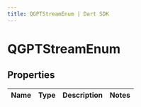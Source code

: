 ```yaml
---
title: QGPTStreamEnum | Dart SDK
---
```


# QGPTStreamEnum

## Properties
Name | Type | Description | Notes
------------ | ------------- | ------------- | -------------


